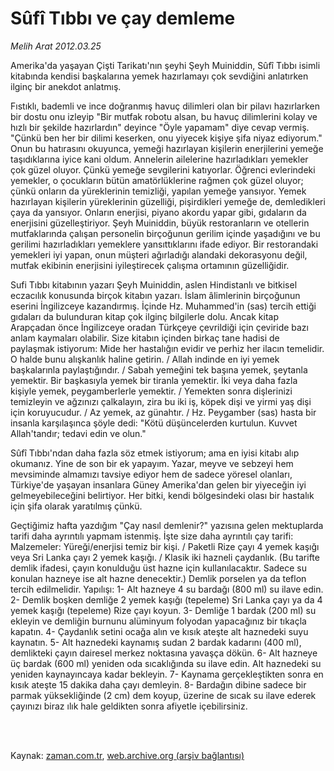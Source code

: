 # Sûfî Tıbbı ve çay demleme

*Melih Arat 2012.03.25*

<td class="columnist-detail">
<p>Amerika'da yaşayan Çişti Tarikatı'nın şeyhi Şeyh Muiniddin, Sûfî Tıbbı isimli kitabında kendisi başkalarına yemek hazırlamayı çok sevdiğini anlatırken ilginç bir anekdot anlatmış.</p>
<p>
<div id="haberMetinDiv">
<p>Fıstıklı, bademli ve ince doğranmış havuç dilimleri olan bir pilavı hazırlarken bir dostu onu izleyip "Bir mutfak robotu alsan, bu havuç dilimlerini kolay ve hızlı bir şekilde hazırlardın" deyince "Öyle yapamam" diye cevap vermiş. "Çünkü ben her bir dilimi keserken, onu yiyecek kişiye şifa niyaz ediyorum." Onun bu hatırasını okuyunca, yemeği hazırlayan kişilerin enerjilerini yemeğe taşıdıklarına iyice kani oldum. Annelerin ailelerine hazırladıkları yemekler çok güzel oluyor. Çünkü yemeğe sevgilerini katıyorlar. Öğrenci evlerindeki yemekler, o çocukların bütün amatörlüklerine rağmen çok güzel oluyor; çünkü onların da yüreklerinin temizliği, yapılan yemeğe yansıyor. Yemek hazırlayan kişilerin yüreklerinin güzelliği, pişirdikleri yemeğe de, demledikleri çaya da yansıyor. Onların enerjisi, piyano akordu yapar gibi, gıdaların da enerjisini güzelleştiriyor. Şeyh Muiniddin, büyük restoranların ve otellerin mutfaklarında çalışan personelin birçoğunun gerilim içinde yaşadığını ve bu gerilimi hazırladıkları yemeklere yansıttıklarını ifade ediyor. Bir restorandaki yemekleri iyi yapan, onun müşteri ağırladığı alandaki dekorasyonu değil, mutfak ekibinin enerjisini iyileştirecek çalışma ortamının güzelliğidir.
<p> Sufi Tıbbı kitabının yazarı Şeyh Muiniddin, aslen Hindistanlı ve bitkisel eczacılık konusunda birçok kitabın yazarı. İslam âlimlerinin birçoğunun eserini İngilizceye kazandırmış. İçinde Hz. Muhammed'in (sas) tercih ettiği gıdaları da bulunduran kitap çok ilginç bilgilerle dolu. Ancak kitap Arapçadan önce İngilizceye oradan Türkçeye çevrildiği için çeviride bazı anlam kaymaları olabilir. Size kitabın içinden birkaç tane hadisi de paylaşmak istiyorum: Mide her hastalığın evidir ve perhiz her ilacın temelidir. O halde bunu alışkanlık haline getirin. / Allah indinde en iyi yemek başkalarınla paylaştığındır. / Sabah yemeğini tek başına yemek, şeytanla yemektir. Bir başkasıyla yemek bir tiranla yemektir. İki veya daha fazla kişiyle yemek, peygamberlerle yemektir. / Yemekten sonra dişlerinizi temizleyin ve ağzınızı çalkalayın, zira bu iki iş, köpek dişi ve yirmi yaş dişi için koruyucudur. / Az yemek, az günahtır. / Hz. Peygamber (sas) hasta bir insanla karşılaşınca şöyle dedi: "Kötü düşüncelerden kurtulun. Kuvvet Allah'tandır; tedavi edin ve olun."
<p> Sûfî Tıbbı'ndan daha fazla söz etmek istiyorum; ama en iyisi kitabı alıp okumanız. Yine de son bir ek yapayım. Yazar, meyve ve sebzeyi hem mevsiminde almamızı tavsiye ediyor hem de sadece yöresel olanları, Türkiye'de yaşayan insanlara Güney Amerika'dan gelen bir yiyeceğin iyi gelmeyebileceğini belirtiyor. Her bitki, kendi bölgesindeki olası bir hastalık için şifa olarak yaratılmış çünkü.
<p> Geçtiğimiz hafta yazdığım "Çay nasıl demlenir?" yazısına gelen mektuplarda tarifi daha ayrıntılı yapmam istenmiş. İşte size daha ayrıntılı çay tarifi: Malzemeler: Yüreği/enerjisi temiz bir kişi. / Paketli Rize çayı 4 yemek kaşığı veya Sri Lanka çayı 2 yemek kaşığı. / Klasik iki hazneli çaydanlık. (Bu tarifte demlik ifadesi, çayın konulduğu üst hazne için kullanılacaktır. Sadece su konulan hazneye ise alt hazne denecektir.) Demlik porselen ya da teflon tercih edilmelidir. Yapılışı: 1- Alt hazneye 4 su bardağı (800 ml) su ilave edin. 2- Demlik boşken demliğe 2 yemek kaşığı (tepeleme) Sri Lanka çayı ya da 4 yemek kaşığı (tepeleme) Rize çayı koyun. 3- Demliğe 1 bardak (200 ml) su ekleyin ve demliğin burnunu alüminyum folyodan yapacağınız bir tıkaçla kapatın. 4- Çaydanlık setini ocağa alın ve kısık ateşte alt haznedeki suyu kaynatın. 5- Alt haznedeki kaynamış sudan 2 bardak kadarını (400 ml), demlikteki çayın dairesel merkez noktasına yavaşça dökün. 6- Alt hazneye üç bardak (600 ml) yeniden oda sıcaklığında su ilave edin. Alt haznedeki su yeniden kaynayıncaya kadar bekleyin. 7- Kaynama gerçekleştikten sonra en kısık ateşte 15 dakika daha çayı demleyin. 8- Bardağın dibine sadece bir parmak yüksekliğinde (2 cm) dem koyup, üzerine de sıcak su ilave ederek çayınızı biraz ılık hale geldikten sonra afiyetle içebilirsiniz.</p></p></p></p></div>
</p>


<p><br>
		 </br></p></td>

Kaynak: [zaman.com.tr](http://zaman.com.tr/yazar.do?yazino=1263721), [web.archive.org (arşiv bağlantısı)](http://web.archive.org/web/20120403134333/http://www.zaman.com.tr:80/yazar.do?yazino=1263721)
